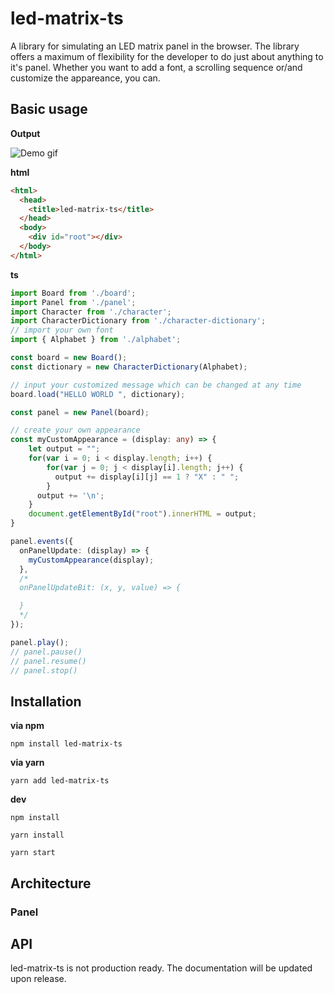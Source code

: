 # led-matrix-ts
A library for simulating an LED matrix panel in the browser. The library offers a maximum of flexibility for the developer to do just about anything to it's panel. Whether you want to add a font, a scrolling sequence or/and customize the appareance, you can.

## Basic usage

**Output**

![Demo gif](https://gph.is/2J7Qu9U)

**html**

```html
<html>
  <head>
    <title>led-matrix-ts</title>
  </head>
  <body>
    <div id="root"></div>
  </body>
</html>
```

**ts**


```typescript
import Board from './board';
import Panel from './panel';
import Character from './character';
import CharacterDictionary from './character-dictionary';
// import your own font
import { Alphabet } from './alphabet';

const board = new Board();
const dictionary = new CharacterDictionary(Alphabet);

// input your customized message which can be changed at any time
board.load("HELLO WORLD ", dictionary);

const panel = new Panel(board);

// create your own appearance
const myCustomAppearance = (display: any) => {
    let output = "";
    for(var i = 0; i < display.length; i++) {
        for(var j = 0; j < display[i].length; j++) {
          output += display[i][j] == 1 ? "X" : " ";
        }
      output += '\n';
    }
    document.getElementById("root").innerHTML = output; 
}

panel.events({
  onPanelUpdate: (display) => { 
    myCustomAppearance(display);
  },
  /*
  onPanelUpdateBit: (x, y, value) => {

  }
  */
});

panel.play();
// panel.pause()
// panel.resume()
// panel.stop()
```

## Installation
**via npm**

`npm install led-matrix-ts`

**via yarn**

`yarn add led-matrix-ts`

**dev**

`npm install`

`yarn install`

`yarn start`

## Architecture
### Panel

## API
led-matrix-ts is not production ready. The documentation will be updated upon release.